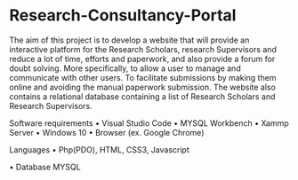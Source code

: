 ﻿# Research-Consultancy-Portal
The aim of this project is to develop a website that will provide an interactive platform for the
Research Scholars, research Supervisors and reduce a lot of time, efforts and paperwork, and also
provide a forum for doubt solving. More specifically, to allow a user to manage and communicate
with other users. To facilitate submissions by making them online and avoiding the manual
paperwork submission. The website also contains a relational database containing a list of Research
Scholars and Research Supervisors.


Software requirements
•	Visual Studio Code
•	MYSQL Workbench
•	Xammp Server
•	Windows 10
•	Browser (ex. Google Chrome)


Languages
•	Php(PDO), HTML, CSS3, Javascript

•	Database
MYSQL

